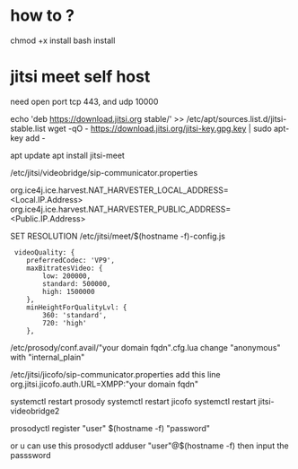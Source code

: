 # how to ?
chmod +x install
bash install


# jitsi meet self host
need open port tcp 443, and udp 10000

echo 'deb https://download.jitsi.org stable/' >> /etc/apt/sources.list.d/jitsi-stable.list
wget -qO - https://download.jitsi.org/jitsi-key.gpg.key | sudo apt-key add -

apt update
apt install jitsi-meet




/etc/jitsi/videobridge/sip-communicator.properties

org.ice4j.ice.harvest.NAT_HARVESTER_LOCAL_ADDRESS=<Local.IP.Address>
org.ice4j.ice.harvest.NAT_HARVESTER_PUBLIC_ADDRESS=<Public.IP.Address>


SET RESOLUTION
/etc/jitsi/meet/$(hostname -f)-config.js


     videoQuality: {
        preferredCodec: 'VP9',
        maxBitratesVideo: {
            low: 200000,
            standard: 500000,
            high: 1500000
        },
        minHeightForQualityLvl: {
            360: 'standard',
            720: 'high'
        },


/etc/prosody/conf.avail/"your domain fqdn".cfg.lua
change "anonymous" with "internal_plain"

/etc/jitsi/jicofo/sip-communicator.properties
add this line
org.jitsi.jicofo.auth.URL=XMPP:"your domain fqdn"

systemctl restart prosody
systemctl restart jicofo 
systemctl restart jitsi-videobridge2

prosodyctl register "user" $(hostname -f) "password"

or u can use this prosodyctl adduser "user"@$(hostname -f)
then input the passsword


